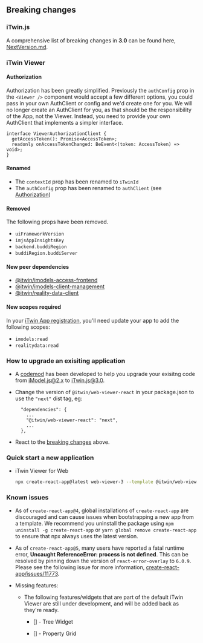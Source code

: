 ## Breaking changes

### iTwin.js

A comprehensive list of breaking changes in **3.0** can be found here, [NextVersion.md](https://github.com/iTwin/itwinjs-core/blob/master/docs/changehistory/NextVersion.md).

### iTwin Viewer

#### Authorization

Authorization has been greatly simplified. Previously the `authConfig` prop in the `<Viewer />` component would accept a few different options, you could pass in your own AuthClient or config and we'd create one for you. We will no longer create an AuthClient for you, as that should be the responsibility of the App, not the Viewer. Instead, you need to provide your own AuthClient that implements a simpler interface.

```tsx
interface ViewerAuthorizationClient {
  getAccessToken(): Promise<AccessToken>;
  readonly onAccessTokenChanged: BeEvent<(token: AccessToken) => void>;
}
```

#### Renamed

- The `contextId` prop has been renamed to `iTwinId`
- The `authConfig` prop has been renamed to `authClient` (see [Authorization](#authorization))

#### Removed

The following props have been removed.

- `uiFrameworkVersion`
- `imjsAppInsightsKey`
- `backend.buddiRegion`
- `buddiRegion.buddiServer`

#### New peer dependencies

- [@itwin/imodels-access-frontend](https://www.npmjs.com/package/@itwin/imodels-access-frontend)
- [@itwin/imodels-client-management](https://www.npmjs.com/package/@itwin/imodels-client-management)
- [@itwin/reality-data-client](https://www.npmjs.com/package/@itwin/reality-data-client)

#### New scopes required

In your [iTwin App registration](https://developer.bentley.com/my-apps/), you'll need update your app to add the following scopes:

- `imodels:read`
- `realitydata:read`

### How to upgrade an exisiting application

- A [codemod](https://github.com/iTwin/codemods) has been developed to help you upgrade your exisitng code from iModel.js@2.x to iTwin.js@3.0.

- Change the version of `@itwin/web-viewer-react` in your package.json to use the `"next"` dist tag, eg:

  ```
    "dependencies": {
      ...
      "@itwin/web-viewer-react": "next",
      ...
    },
  ```

- React to the [breaking changes](#breaking-changes) above.

### Quick start a new application

- iTwin Viewer for Web

  ```sh
  npx create-react-app@latest web-viewer-3 --template @itwin/web-viewer@next --scripts-version @bentley/react-scripts
  ```

### Known issues

- As of `create-react-app@4`, global installations of `create-react-app` are discouraged and can cause issues when bootstrapping a new app from a template. We recommend you uninstall the package using `npm uninstall -g create-react-app` or `yarn global remove create-react-app` to ensure that npx always uses the latest version.

- As of `create-react-app@5`, many users have reported a fatal runtime error, **Uncaught ReferenceError: process is not defined**. This can be resolved by pinning down the version of `react-error-overlay` to `6.0.9`. Please see the following issue for more information, [create-react-app/issues/11773](https://github.com/facebook/create-react-app/issues/11773).

- Missing features:

  - The following features/widgets that are part of the default iTwin Viewer are still under development, and will be added back as they're ready.

    - [] - Tree Widget

    - [] - Property Grid
